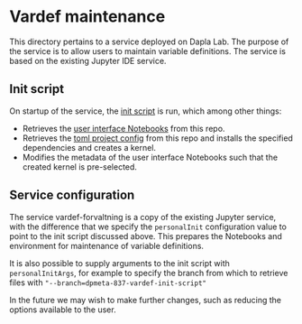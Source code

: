 # Vardef maintenance

This directory pertains to a service deployed on Dapla Lab. The purpose of the service is to allow users to maintain variable definitions. The service is based on the existing Jupyter IDE service.

## Init script

On startup of the service, the [init script](./vardef_client_init.sh) is run, which among other things:

- Retrieves the [user interface Notebooks](../demo/variable_definitions/) from this repo.
- Retrieves the [toml project config](./vardef-maintenance.toml) from this repo and installs the specified dependencies and creates a kernel.
- Modifies the metadata of the user interface Notebooks such that the created kernel is pre-selected.

## Service configuration

The service vardef-forvaltning is a copy of the existing Jupyter service, with the difference that we specify the `personalInit` configuration value to point to the init script discussed above. This prepares the Notebooks and environment for maintenance of variable definitions.

It is also possible to supply arguments to the init script with `personalInitArgs`, for example to specify the branch from which to retrieve files with `"--branch=dpmeta-837-vardef-init-script"`

In the future we may wish to make further changes, such as reducing the options available to the user.
